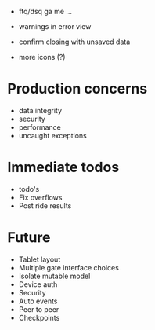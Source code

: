  - ftq/dsq ga me ...

 - warnings in error view
 - confirm closing with unsaved data

 - more icons (?)

# Production concerns
 - data integrity
 - security
 - performance
 - uncaught exceptions

# Immediate todos
 - todo's
 - Fix overflows
 - Post ride results

# Future
 - Tablet layout
 - Multiple gate interface choices
 - Isolate mutable model
 - Device auth
 - Security
 - Auto events
 - Peer to peer
 - Checkpoints
